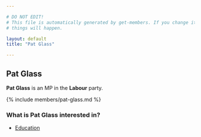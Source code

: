 ```yaml
---

# DO NOT EDIT!
# This file is automatically generated by get-members. If you change it, bad
# things will happen.

layout: default
title: "Pat Glass"

---
```


## Pat Glass

**Pat Glass** is an MP in the **Labour** party.

{% include members/pat-glass.md %}

### What is Pat Glass interested in?


* [Education](/interests/education.html)

